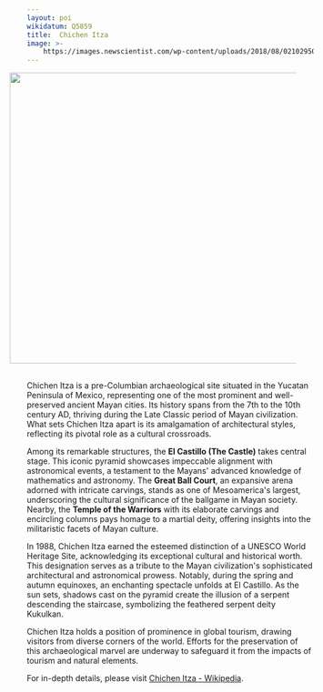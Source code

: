 ```yaml
---
layout: poi
wikidatum: Q5859
title:  Chichen Itza
image: >-
    https://images.newscientist.com/wp-content/uploads/2018/08/02102950/gettyimages-938256100.jpg
---
```

<img src = "https://images.newscientist.com/wp-content/uploads/2018/08/02102950/gettyimages-938256100.jpg" style="width: 512px; height: 512px; padding-bottom: 30px; padding-left: 30px; padding-right: 30px; float:right;"/>
<p>Chichen Itza is a pre-Columbian archaeological site situated in the Yucatan Peninsula of Mexico, representing one of the most prominent and well-preserved ancient Mayan cities. Its history spans from the 7th to the 10th century AD, thriving during the Late Classic period of Mayan civilization. What sets Chichen Itza apart is its amalgamation of architectural styles, reflecting its pivotal role as a cultural crossroads.</p>

<p>Among its remarkable structures, the <strong>El Castillo (The Castle)</strong> takes central stage. This iconic pyramid showcases impeccable alignment with astronomical events, a testament to the Mayans' advanced knowledge of mathematics and astronomy. The <strong>Great Ball Court</strong>, an expansive arena adorned with intricate carvings, stands as one of Mesoamerica's largest, underscoring the cultural significance of the ballgame in Mayan society. Nearby, the <strong>Temple of the Warriors</strong> with its elaborate carvings and encircling columns pays homage to a martial deity, offering insights into the militaristic facets of Mayan culture.</p>

<p>In 1988, Chichen Itza earned the esteemed distinction of a UNESCO World Heritage Site, acknowledging its exceptional cultural and historical worth. This designation serves as a tribute to the Mayan civilization's sophisticated architectural and astronomical prowess. Notably, during the spring and autumn equinoxes, an enchanting spectacle unfolds at El Castillo. As the sun sets, shadows cast on the pyramid create the illusion of a serpent descending the staircase, symbolizing the feathered serpent deity Kukulkan.</p>

<p>Chichen Itza holds a position of prominence in global tourism, drawing visitors from diverse corners of the world. Efforts for the preservation of this archaeological marvel are underway to safeguard it from the impacts of tourism and natural elements.</p>

<p>For in-depth details, please visit <a href="https://en.wikipedia.org/wiki/Chichen_Itza">Chichen Itza - Wikipedia</a>.</p>
